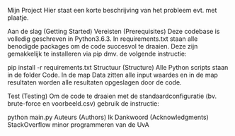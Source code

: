 Mijn Project
Hier staat een korte beschrijving van het probleem evt. met plaatje.

Aan de slag (Getting Started)
Vereisten (Prerequisites)
Deze codebase is volledig geschreven in Python3.6.3. In requirements.txt staan alle benodigde packages om de code succesvol te draaien. Deze zijn gemakkelijk te installeren via pip dmv. de volgende instructie:

pip install -r requirements.txt
Structuur (Structure)
Alle Python scripts staan in de folder Code. In de map Data zitten alle input waardes en in de map resultaten worden alle resultaten opgeslagen door de code.

Test (Testing)
Om de code te draaien met de standaardconfiguratie (bv. brute-force en voorbeeld.csv) gebruik de instructie:

python main.py
Auteurs (Authors)
Ik
Dankwoord (Acknowledgments)
StackOverflow
minor programmeren van de UvA
